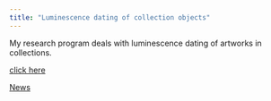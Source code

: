 ```yaml
---
title: "Luminescence dating of collection objects"
---
```

My research program deals with luminescence dating of artworks in collections.

[click here](/about/)

[News](/_posts/)
